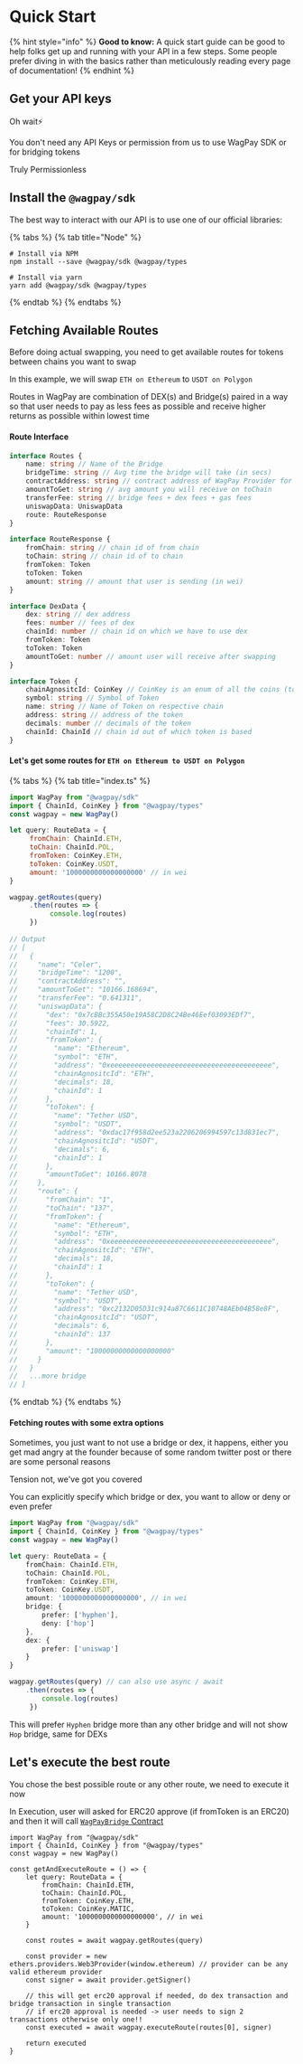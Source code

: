 # Quick Start

{% hint style="info" %}
**Good to know:** A quick start guide can be good to help folks get up and running with your API in a few steps. Some people prefer diving in with the basics rather than meticulously reading every page of documentation!
{% endhint %}

## Get your API keys

Oh wait⚡

You don't need any API Keys or permission from us to use WagPay SDK or for bridging tokens

Truly Permissionless

## Install the `@wagpay/sdk`

The best way to interact with our API is to use one of our official libraries:

{% tabs %}
{% tab title="Node" %}
```
# Install via NPM
npm install --save @wagpay/sdk @wagpay/types

# Install via yarn
yarn add @wagpay/sdk @wagpay/types
```
{% endtab %}
{% endtabs %}

## Fetching Available Routes

Before doing actual swapping, you need to get available routes for tokens between chains you want to swap

In this example, we will swap `ETH on Ethereum` to `USDT on Polygon`

Routes in WagPay are combination of DEX(s) and Bridge(s) paired in a way so that user needs to pay as less fees as possible and receive higher returns as possible within lowest time

#### Route Interface

```typescript
interface Routes {
	name: string // Name of the Bridge
	bridgeTime: string // Avg time the bridge will take (in secs)
	contractAddress: string // contract address of WagPay Provider for that bridge
	amountToGet: string // avg amount you will receive on toChain
	transferFee: string // bridge fees + dex fees + gas fees
	uniswapData: UniswapData
	route: RouteResponse
}

interface RouteResponse {
	fromChain: string // chain id of from chain
	toChain: string // chain id of to chain 
	fromToken: Token
	toToken: Token
	amount: string // amount that user is sending (in wei)
}

interface DexData {
	dex: string // dex address
	fees: number // fees of dex
	chainId: number // chain id on which we have to use dex
	fromToken: Token 
	toToken: Token
	amountToGet: number // amount user will receive after swapping
}

interface Token {
	chainAgnositcId: CoinKey // CoinKey is an enum of all the coins (tokens) supported by WagPay
	symbol: string // Symbol of Token
	name: string // Name of Token on respective chain
	address: string // address of the token
	decimals: number // decimals of the token
	chainId: ChainId // chain id out of which token is based
}
```

#### Let's get some routes for `ETH on Ethereum to USDT on Polygon`&#x20;

{% tabs %}
{% tab title="index.ts" %}
```javascript
import WagPay from "@wagpay/sdk"
import { ChainId, CoinKey } from "@wagpay/types"
const wagpay = new WagPay()

let query: RouteData = {
     fromChain: ChainId.ETH,
     toChain: ChainId.POL,
     fromToken: CoinKey.ETH,
     toToken: CoinKey.USDT, 
     amount: '1000000000000000000' // in wei
}

wagpay.getRoutes(query)
     .then(routes => {
          console.log(routes)
     })
     
// Output
// [
//   {
//     "name": "Celer",
//     "bridgeTime": "1200",
//     "contractAddress": "",
//     "amountToGet": "10166.168694",
//     "transferFee": "0.641311",
//     "uniswapData": {
//       "dex": "0x7cBBc355A50e19A58C2D8C24Be46Eef03093EDf7",
//       "fees": 30.5922,
//       "chainId": 1,
//       "fromToken": {
//         "name": "Ethereum",
//         "symbol": "ETH",
//         "address": "0xeeeeeeeeeeeeeeeeeeeeeeeeeeeeeeeeeeeeeeee",
//         "chainAgnositcId": "ETH",
//         "decimals": 18,
//         "chainId": 1
//       },
//       "toToken": {
//         "name": "Tether USD",
//         "symbol": "USDT",
//         "address": "0xdac17f958d2ee523a2206206994597c13d831ec7",
//         "chainAgnositcId": "USDT",
//         "decimals": 6,
//         "chainId": 1
//       },
//       "amountToGet": 10166.8078
//     },
//     "route": {
//       "fromChain": "1",
//       "toChain": "137",
//       "fromToken": {
//         "name": "Ethereum",
//         "symbol": "ETH",
//         "address": "0xeeeeeeeeeeeeeeeeeeeeeeeeeeeeeeeeeeeeeeee",
//         "chainAgnositcId": "ETH",
//         "decimals": 18,
//         "chainId": 1
//       },
//       "toToken": {
//         "name": "Tether USD",
//         "symbol": "USDT",
//         "address": "0xc2132D05D31c914a87C6611C10748AEb04B58e8F",
//         "chainAgnositcId": "USDT",
//         "decimals": 6,
//         "chainId": 137
//       },
//       "amount": "10000000000000000000"
//     }
//   }
//   ...more bridge
// ]
```


{% endtab %}
{% endtabs %}

#### Fetching routes with some extra options

Sometimes, you just want to not use a bridge or dex, it happens, either you get mad angry at the founder because of some random twitter post or there are some personal reasons

Tension not, we've got you covered

You can explicitly specify which bridge or dex, you want to allow or deny or even prefer

```typescript
import WagPay from "@wagpay/sdk"
import { ChainId, CoinKey } from "@wagpay/types"
const wagpay = new WagPay()

let query: RouteData = {
	fromChain: ChainId.ETH,
 	toChain: ChainId.POL,
 	fromToken: CoinKey.ETH,
 	toToken: CoinKey.USDT, 
 	amount: '1000000000000000000', // in wei
	bridge: {
		prefer: ['hyphen'],
		deny: ['hop']
	},
	dex: {
		prefer: ['uniswap']
	}
}

wagpay.getRoutes(query) // can also use async / await
	.then(routes => {
		console.log(routes)
	 })
```

This will prefer `Hyphen` bridge more than any other bridge and will not show `Hop` bridge, same for DEXs

## Let's execute the best route

You chose the best possible route or any other route, we need to execute it now

In Execution, user will asked for ERC20 approve (if fromToken is an ERC20) and then it will call [`WagPayBridge` Contract ](smart-contracts.md)&#x20;

```
import WagPay from "@wagpay/sdk"
import { ChainId, CoinKey } from "@wagpay/types"
const wagpay = new WagPay()

const getAndExecuteRoute = () => {
	let query: RouteData = {
		fromChain: ChainId.ETH,
	 	toChain: ChainId.POL,
	 	fromToken: CoinKey.ETH,
	 	toToken: CoinKey.MATIC, 
	 	amount: '1000000000000000000', // in wei
	}
	
	const routes = await wagpay.getRoutes(query)
	
	const provider = new ethers.providers.Web3Provider(window.ethereum) // provider can be any valid ethereum provider
	const signer = await provider.getSigner()

	// this will get erc20 approval if needed, do dex transaction and bridge transaction in single transaction
	// if erc20 approval is needed -> user needs to sign 2 transactions otherwise only one!!
	const executed = await wagpay.executeRoute(routes[0], signer)

	return executed
}

```

